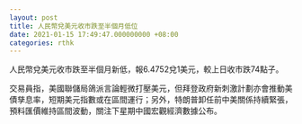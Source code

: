 ```yaml
---
layout: post
title: 人民幣兌美元收市跌至半個月低位
date: 2021-01-15 17:49:47.000000000 +08:00
categories: rthk
---
```


人民幣兌美元收市跌至半個月新低，報6.4752兌1美元，較上日收市跌74點子。

交易員指，美國聯儲局鴿派言論輕微打壓美元，但拜登政府新刺激計劃亦會推動美債孳息率，短期美元指數或在區間運行；另外，特朗普卸任前中美關係持續緊張，預料匯價維持區間波動，關注下星期中國宏觀經濟數據公布。
